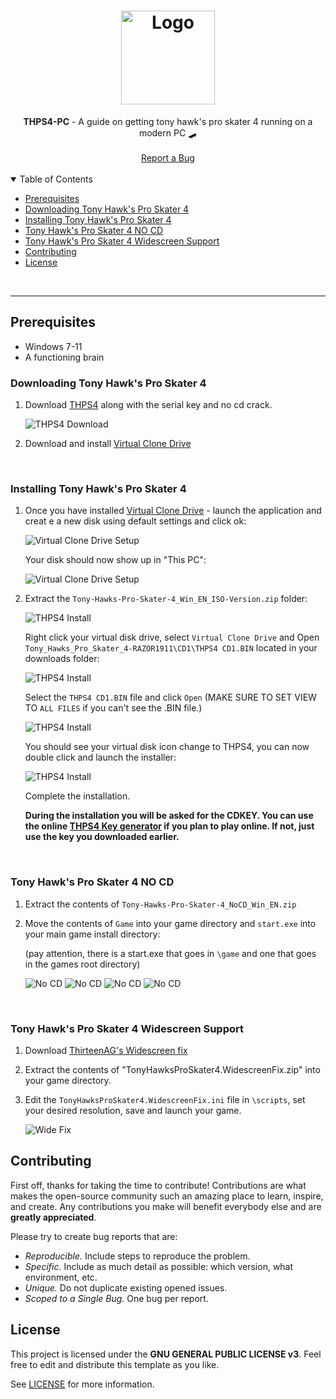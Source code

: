 <h1 align="center">
  <a href="https://github.com/jtmb">
    <img src="https://m.media-amazon.com/images/M/MV5BODdlODc5ZDYtZjRhYi00MTU0LWEwOWMtYzE3NWQ4ZDQyZjYwXkEyXkFqcGdeQXVyMTA0MTM5NjI2._V1_FMjpg_UX1000_.jpg" alt="Logo" width="150" height="">
  </a>
</h1>

<div align="center">
  <b>THPS4-PC</b> - A guide on getting tony hawk's pro skater 4 running on a modern PC 🛹
  <br />
  <br />
  <a href="https://github.com/jtmb/retropie/issues/new?assignees=&labels=bug&title=bug%3A+">Report a Bug</a>
</div>
<br>
<details open="open">
<summary>Table of Contents</summary>


- [Prerequisites](#prerequisites)
- [Downloading Tony Hawk's Pro Skater 4](#Downloading-Tony-Hawk's-Pro-Skater-4) 
- [Installing Tony Hawk's Pro Skater 4](#Installing-Tony-Hawk's-Pro-Skater-4)
- [Tony Hawk's Pro Skater 4 NO CD](#Tony-Hawk's-Pro-Skater-4-NO-CD)
- [Tony Hawk's Pro Skater 4 Widescreen Support](Tony-Hawk's-Pro-Skater-4-Widescreen-Support)
- [Contributing](#contributing)
- [License](#license)

</details>
<br>

---  
## Prerequisites
- Windows 7-11
- A functioning brain

### Downloading Tony Hawk's Pro Skater 4

1. Download [THPS4](https://www.myabandonware.com/game/tony-hawk-s-pro-skater-4-cn6#download) along with the serial key and no cd crack.

    ![THPS4 Download](img/image.png)

2. Download and install  [Virtual Clone Drive](https://www.elby.ch/en/products/vcd.html)

<br>

### Installing Tony Hawk's Pro Skater 4
1. Once you have installed [Virtual Clone Drive](https://www.elby.ch/en/products/vcd.html) - launch the application and creat e a new disk using default settings and click ok:

    ![Virtual Clone Drive Setup](img/image2.png)

    Your disk should now show up in "This PC":

    ![Virtual Clone Drive Setup](img/image3.png)  

2.  Extract the `Tony-Hawks-Pro-Skater-4_Win_EN_ISO-Version.zip` folder:

    ![THPS4 Install](img/image4.png) 

    Right click your virtual disk drive, select `Virtual Clone Drive` and Open `Tony_Hawks_Pro_Skater_4-RAZOR1911\CD1\THPS4 CD1.BIN` located in your downloads folder:

    ![THPS4 Install](img/image5.png)

    Select the `THPS4 CD1.BIN` file and click `Open` (MAKE SURE TO SET VIEW TO `ALL FILES` if you can't see the .BIN file.)

    ![THPS4 Install](img/image6.png)

    You should see your virtual disk icon change to THPS4, you can now double click and launch the installer:

    ![THPS4 Install](img/image7.png)

    Complete the installation. 
    
    **During the installation you will be asked for the CDKEY. You can use the online [THPS4 Key generator](http://thps-mods.com/thps4cdkey.php) if you plan to play online. If not, just use the key you downloaded earlier.**


<br>

### Tony Hawk's Pro Skater 4 NO CD

1. Extract the contents of `Tony-Hawks-Pro-Skater-4_NoCD_Win_EN.zip`
2. Move the contents of `Game` into your game directory and `start.exe` into your main game install directory:

    (pay attention, there is a start.exe that goes in `\game` and one that goes in the games root directory)

    ![No CD](img/image8.png)
    ![No CD](img/image9.png)
    ![No CD](img/image10.png)
    ![No CD](img/image11.png)

<br>

### Tony Hawk's Pro Skater 4 Widescreen Support

1. Download [ThirteenAG's Widescreen fix](https://thirteenag.github.io/wfp#thps4)

2. Extract the contents of "TonyHawksProSkater4.WidescreenFix.zip" into your game directory.
 
3. Edit the `TonyHawksProSkater4.WidescreenFix.ini` file in `\scripts`, set your desired resolution, save and launch your game.

    ![Wide Fix](img/image12.png)


## Contributing

First off, thanks for taking the time to contribute! Contributions are what makes the open-source community such an amazing place to learn, inspire, and create. Any contributions you make will benefit everybody else and are **greatly appreciated**.

Please try to create bug reports that are:

- _Reproducible._ Include steps to reproduce the problem.
- _Specific._ Include as much detail as possible: which version, what environment, etc.
- _Unique._ Do not duplicate existing opened issues.
- _Scoped to a Single Bug._ One bug per report.

## License

This project is licensed under the **GNU GENERAL PUBLIC LICENSE v3**. Feel free to edit and distribute this template as you like.

See [LICENSE](LICENSE) for more information. 

